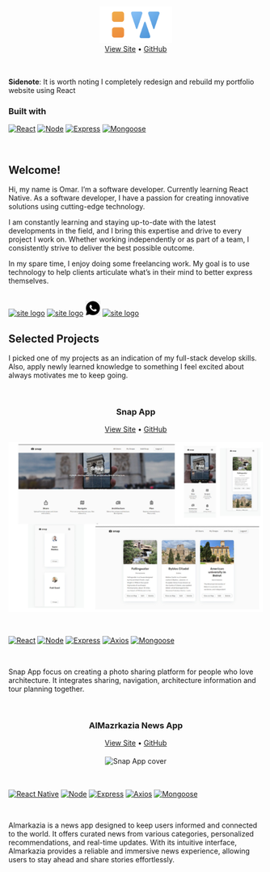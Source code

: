 <div id="top"></div>

<!-- NOTE HEAD SECTION -->
<div align="center">
  <a href="https://omarwork-com.onrender.com/" target='_blank'>
    <img src="https://github.com/omarsaade/omarsaade/blob/main/logo.73fe7a7a.png?raw=true" alt="site logo" width="" height="72"/>
  </a>
  <div>
    <a href="https://omarwork-com.onrender.com/" target='_blank'>View Site</a> • 
    <a href="https://github.com/omarsaade/omarwork" target='_blank'>GitHub</a>
  </div>
</div>
<br />
<br />

**Sidenote**:
It is worth noting I completely redesign and rebuild my portfolio website using React
### Built with
<p dir="auto"><a href="https://reactjs.org/" rel="nofollow"><img src="https://camo.githubusercontent.com/ddffd61afcdf119c21d4ded12697f25dc218d6edce904f3abe340c55bcae89d9/68747470733a2f2f696d672e736869656c64732e696f2f7374617469632f76313f6c6162656c3d5265616374266d6573736167653d7631372e302e3226636f6c6f723d626c7565267374796c653d666c61742d737175617265" alt="React" data-canonical-src="https://img.shields.io/static/v1?label=React&amp;message=v17.0.2&amp;color=blue&amp;style=flat-square" style="max-width: 100%;"></a> <a href="https://reactjs.org/docs/react-dom.html" rel="nofollow"><img src="https://camo.githubusercontent.com/ba0c2f8635472b74231df3ea3e2decc84c79337c4bec0c981cf64408e10731d6/68747470733a2f2f696d672e736869656c64732e696f2f7374617469632f76313f6c6162656c3d4e6f6465266d6573736167653d7631342e31372e3426636f6c6f723d677265656e267374796c653d666c61742d737175617265" alt="Node" data-canonical-src="https://img.shields.io/static/v1?label=Node&amp;message=v4.18.2&amp;color=green&amp;style=flat-square" style="max-width: 100%;"></a> <a href="https://expressjs.com/" rel="nofollow"><img src="https://camo.githubusercontent.com/304f233f98b8bb3143d73db224059d774c44a35bdbe3d6b2d2855202f158055e/68747470733a2f2f696d672e736869656c64732e696f2f7374617469632f76313f6c6162656c3d45787072657373266d6573736167653d76342e31372e3126636f6c6f723d6c6967687467726579267374796c653d666c61742d737175617265" alt="Express" data-canonical-src="https://img.shields.io/static/v1?label=Express&amp;message=v1.2.5&amp;color=lightgrey&amp;style=flat-square" style="max-width: 100%;"></a> <a href="https://axios-http.com/" rel="nofollow"><img src="https://camo.githubusercontent.com/53ad3846f2823a040b84d51d8528b197e12cda8e2a07203a1ac1475635538300/68747470733a2f2f696d672e736869656c64732e696f2f7374617469632f76313f6c6162656c3d4d6f6e676f6f7365266d6573736167653d76362e302e313426636f6c6f723d627269676874677265656e267374796c653d666c61742d737175617265" alt="Mongoose" data-canonical-src="https://img.shields.io/static/v1?label=Mongoose&amp;message=v6.9.0&amp;color=brightgreen&amp;style=flat-square" style="max-width: 100%;"></a></p>

<!-- NOTE INTRO SECTION -->
<br />

## Welcome!

Hi, my name is Omar. I’m a software developer. Currently learning React Native.
As a software developer, I have a passion for creating innovative solutions using cutting-edge technology.

I am constantly learning and staying up-to-date with the latest developments in the field, and I bring this expertise and drive to every project I work on. Whether working independently or as part of a team, I consistently strive to deliver the best possible outcome.

In my spare time, I enjoy doing some freelancing work. My goal is to use technology to help clients articulate what’s in their mind to better express themselves.


<br />

<div>
  <a href="https://github.com/omarsaade" target='_blank'><img src="https://cdn-icons-png.flaticon.com/512/25/25231.png" alt="site logo" width="" height="30"/></a>
   <a href="https://omarsaade.hashnode.dev/" target='_blank'><img src="https://encrypted-tbn0.gstatic.com/images?q=tbn:ANd9GcReSSIf9UyDQUaafhHdEmxyP9sMjeb9ypHPWt7NXJUDuQ&s" alt="site logo" width="" height="30"/></a>
  <a href="https://wa.me/+96176002267" target='_blank'><img src="https://github.com/omarsaade/omarsaade/blob/main/png-clipart-white-and-black-phone-logo-whatsapp-computer-icons-mobile-phones-logo-black-and-white-text-silhouette.png?raw=true" alt="site logo" width="" height="30"/></a>
  <a href="https://www.linkedin.com/in/omar-saade-620406122/" target='_blank'><img src="https://encrypted-tbn0.gstatic.com/images?q=tbn:ANd9GcROxtIfvuDgpg1huNego6j258JAACUA8syxc3iWmkE&s" alt="site logo" width="" height="30"/></a> 
</div>



<!-- NOTE SELECTED PROJECTS SECTION -->

## Selected Projects

I picked one of my projects as an indication of my full-stack develop skills. Also, apply newly learned knowledge to something I feel excited about always motivates me to keep going.

<br/>

<div align="center">
  <h3>Snap App</h3>
  <div>
    <a href="https://omarsaade.github.io/snap-app/" target='_blank'>View Site</a> • 
    <a href="https://github.com/omarsaade/Snap-App" target='_blank'>GitHub</a>
  </div>
</div>

<br/>

<div align="center">
  <img src="https://github.com/omarsaade/omarsaade/blob/main/assets/pp.jpg?raw=true" alt="Snap App cover" width="720" align="center">
</div>
<br/>
<br/>
<p dir="auto"><a href="https://reactjs.org/" rel="nofollow"><img src="https://camo.githubusercontent.com/ddffd61afcdf119c21d4ded12697f25dc218d6edce904f3abe340c55bcae89d9/68747470733a2f2f696d672e736869656c64732e696f2f7374617469632f76313f6c6162656c3d5265616374266d6573736167653d7631372e302e3226636f6c6f723d626c7565267374796c653d666c61742d737175617265" alt="React" data-canonical-src="https://img.shields.io/static/v1?label=React&amp;message=v17.0.2&amp;color=blue&amp;style=flat-square" style="max-width: 100%;"></a> <a href="https://nodejs.org/" rel="nofollow"><img src="https://camo.githubusercontent.com/ba0c2f8635472b74231df3ea3e2decc84c79337c4bec0c981cf64408e10731d6/68747470733a2f2f696d672e736869656c64732e696f2f7374617469632f76313f6c6162656c3d4e6f6465266d6573736167653d7631342e31372e3426636f6c6f723d677265656e267374796c653d666c61742d737175617265" alt="Node" data-canonical-src="https://img.shields.io/static/v1?label=Node&amp;message=v4.18.2&amp;color=green&amp;style=flat-square" style="max-width: 100%;"></a> <a href="https://expressjs.com/" rel="nofollow"><img src="https://camo.githubusercontent.com/304f233f98b8bb3143d73db224059d774c44a35bdbe3d6b2d2855202f158055e/68747470733a2f2f696d672e736869656c64732e696f2f7374617469632f76313f6c6162656c3d45787072657373266d6573736167653d76342e31372e3126636f6c6f723d6c6967687467726579267374796c653d666c61742d737175617265" alt="Express" data-canonical-src="https://img.shields.io/static/v1?label=Express&amp;message=v1.2.5&amp;color=lightgrey&amp;style=flat-square" style="max-width: 100%;"></a> <a href="https://axios-http.com/" rel="nofollow"><img src="https://camo.githubusercontent.com/c0e0dc7bc188252ad98fc0dde1c9c963553f13fbc0b12d6b1d0daacab5824df3/68747470733a2f2f696d672e736869656c64732e696f2f7374617469632f76313f6c6162656c3d4178696f73266d6573736167653d76302e32342e3026636f6c6f723d707572706c65267374796c653d666c61742d737175617265" alt="Axios" data-canonical-src="https://img.shields.io/static/v1?label=Axios&amp;message=v0.24.0&amp;color=purple&amp;style=flat-square" style="max-width: 100%;"></a> <a href="https://mongoosejs.com/" rel="nofollow"><img src="https://camo.githubusercontent.com/53ad3846f2823a040b84d51d8528b197e12cda8e2a07203a1ac1475635538300/68747470733a2f2f696d672e736869656c64732e696f2f7374617469632f76313f6c6162656c3d4d6f6e676f6f7365266d6573736167653d76362e302e313426636f6c6f723d627269676874677265656e267374796c653d666c61742d737175617265" alt="Mongoose" data-canonical-src="https://img.shields.io/static/v1?label=Mongoose&amp;message=v6.9.0&amp;color=brightgreen&amp;style=flat-square" style="max-width: 100%;"></a></p>

<br/>



Snap App focus on creating a photo sharing platform for people who love architecture. It integrates sharing, navigation, architecture information and tour planning together.

<br/>

<div align="center">
  <h3>AlMazrkazia News App</h3>
  <div>
    <a href="https://github.com/omarsaade/almarkazia" target='_blank'>View Site</a> • 
    <a href="https://github.com/omarsaade/almarkazia" target='_blank'>GitHub</a>
  </div>
</div>

<br/>

<div align="center">
  <img src="https://user-images.githubusercontent.com/49005530/235341454-724e8957-a55b-4d8c-a51c-d2d088c5f333.jpg" alt="Snap App cover" width="720" align="center">
</div>
<br/>
<br/>
<p dir="auto"><a href="https://reactjs.org/" rel="nofollow"><img src="https://camo.githubusercontent.com/ddffd61afcdf119c21d4ded12697f25dc218d6edce904f3abe340c55bcae89d9/68747470733a2f2f696d672e736869656c64732e696f2f7374617469632f76313f6c6162656c3d5265616374266d6573736167653d7631372e302e3226636f6c6f723d626c7565267374796c653d666c61742d737175617265" alt="React Native" data-canonical-src="https://img.shields.io/static/v1?label=React&amp;message=v0.71.7&amp;color=blue&amp;style=flat-square" style="max-width: 100%;"></a> <a href="https://nodejs.org/" rel="nofollow"><img src="https://camo.githubusercontent.com/ba0c2f8635472b74231df3ea3e2decc84c79337c4bec0c981cf64408e10731d6/68747470733a2f2f696d672e736869656c64732e696f2f7374617469632f76313f6c6162656c3d4e6f6465266d6573736167653d7631342e31372e3426636f6c6f723d677265656e267374796c653d666c61742d737175617265" alt="Node" data-canonical-src="https://img.shields.io/static/v1?label=Node&amp;message=v4.18.2&amp;color=green&amp;style=flat-square" style="max-width: 100%;"></a> <a href="https://expressjs.com/" rel="nofollow"><img src="https://camo.githubusercontent.com/304f233f98b8bb3143d73db224059d774c44a35bdbe3d6b2d2855202f158055e/68747470733a2f2f696d672e736869656c64732e696f2f7374617469632f76313f6c6162656c3d45787072657373266d6573736167653d76342e31372e3126636f6c6f723d6c6967687467726579267374796c653d666c61742d737175617265" alt="Express" data-canonical-src="https://img.shields.io/static/v1?label=Express&amp;message=v1.2.5&amp;color=lightgrey&amp;style=flat-square" style="max-width: 100%;"></a> <a href="https://axios-http.com/" rel="nofollow"><img src="https://camo.githubusercontent.com/c0e0dc7bc188252ad98fc0dde1c9c963553f13fbc0b12d6b1d0daacab5824df3/68747470733a2f2f696d672e736869656c64732e696f2f7374617469632f76313f6c6162656c3d4178696f73266d6573736167653d76302e32342e3026636f6c6f723d707572706c65267374796c653d666c61742d737175617265" alt="Axios" data-canonical-src="https://img.shields.io/static/v1?label=Axios&amp;message=v0.24.0&amp;color=purple&amp;style=flat-square" style="max-width: 100%;"></a> <a href="https://mongoosejs.com/" rel="nofollow"><img src="https://camo.githubusercontent.com/53ad3846f2823a040b84d51d8528b197e12cda8e2a07203a1ac1475635538300/68747470733a2f2f696d672e736869656c64732e696f2f7374617469632f76313f6c6162656c3d4d6f6e676f6f7365266d6573736167653d76362e302e313426636f6c6f723d627269676874677265656e267374796c653d666c61742d737175617265" alt="Mongoose" data-canonical-src="https://img.shields.io/static/v1?label=Mongoose&amp;message=v6.9.0&amp;color=brightgreen&amp;style=flat-square" style="max-width: 100%;"></a></p>

<br/>

Almarkazia is a news app designed to keep users informed and connected to the world. It offers curated news from various categories, personalized recommendations, and real-time updates. With its intuitive interface, Almarkazia provides a reliable and immersive news experience, allowing users to stay ahead and share stories effortlessly.

